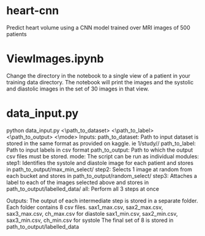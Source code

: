 # heart-cnn
Predict heart volume using a CNN model trained over MRI images of 500 patients

# ViewImages.ipynb
Change the directory in the notebook to a single view of a patient in  your training data directory. The notebook will print the images and the systolic and diastolic images in the set of 30 images in that view.

# data\_input.py
python data\_input.py <\path\_to\_dataset> <\path\_to\_label> <\path\_to\_output> <\mode>
Inputs:
path_to_dataset: Path to input dataset is stored in the same format as provided on kaggle. ie 1/study/<views>/<images>
path_to_label: Path to input labels in csv format
path_to_output: Path to which the output csv files must be stored. 
mode: The script can be run as individual modules:
	step1: Identifies the systole and diastole image for each patient and stores in path_to_output/max_min_select/
	step2: Selects 1 image at random from each bucket and stores in path_to_output/random_select/
	step3: Attaches a label to each of the images selected above and stores in path_to_output/labelled_data/
	all: Perform all 3 steps at once

Outputs:
The output of each intermediate step is stored in a separate folder. 
Each folder contains 8 csv files.
sax1_max.csv, sax2_max.csv, sax3_max.csv, ch_max.csv for diastole
sax1_min.csv, sax2_min.csv, sax3_min.csv, ch_min.csv for systole
The final set of 8 is stored in path_to_output/labelled_data
